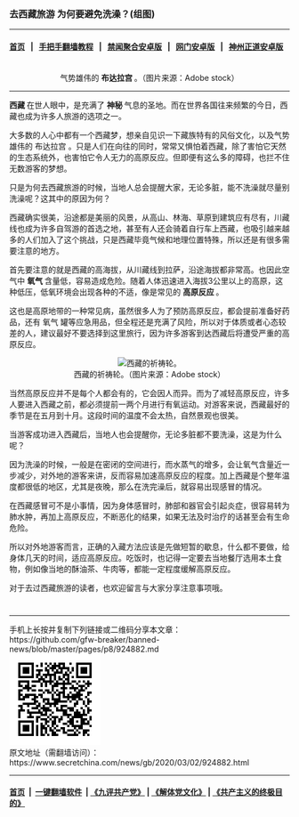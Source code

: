 ### 去西藏旅游 为何要避免洗澡？(组图)
------------------------

#### [首页](https://github.com/gfw-breaker/banned-news/blob/master/README.md) &nbsp;&nbsp;|&nbsp;&nbsp; [手把手翻墙教程](https://github.com/gfw-breaker/guides/wiki) &nbsp;&nbsp;|&nbsp;&nbsp; [禁闻聚合安卓版](https://github.com/gfw-breaker/bn-android) &nbsp;&nbsp;|&nbsp;&nbsp; [网门安卓版](https://github.com/oGate2/oGate) &nbsp;&nbsp;|&nbsp;&nbsp; [神州正道安卓版](https://github.com/SzzdOgate/update) 



<div class="article_right" style="fone-color:#000">
 <p style="text-align: center;">
  <strong>
   <img alt="" src="//img3.secretchina.com/pic/2020/3-2/p2639282a732134014-ss.jpg"/>
  </strong>
  <br>
   气势雄伟的
   <strong>
    布达拉宫
   </strong>
   。（图片来源：Adobe stock）
   <span id="hideid" name="hideid" style="color:red;display:none;">
    <span href="https://www.secretchina.com">
    </span>
   </span>
  </br>
 </p>
 <div id="txt-mid1-t21-2017">
  

---


  </div>
 </div>
 <p>
  <strong>
   <span href="https://www.secretchina.com/news/gb/tag/西藏" target="_blank">
    西藏
   </span>
  </strong>
  在世人眼中，是充满了
  <strong>
   神秘
  </strong>
  气息的圣地。而在世界各国往来频繁的今日，西藏也成为许多人旅游的选项之一。
  <span id="hideid" name="hideid" style="color:red;display:none;">
   <span href="https://www.secretchina.com">
   </span>
  </span>
 </p>
 <p>
  大多数的人心中都有一个西藏梦，想亲自见识一下藏族特有的风俗文化，以及气势雄伟的
  <span href="https://www.secretchina.com/news/gb/tag/布达拉宫" target="_blank">
   布达拉宫
  </span>
  。只是人们在向往的同时，常常又惧怕着西藏，除了害怕它天然的生态系统外，也害怕它令人无力的高原反应。但即便有这么多的障碍，也拦不住无数游客的梦想。
 </p>
 <p>
  只是为何去西藏旅游的时候，当地人总会提醒大家，无论多脏，能不洗澡就尽量别洗澡呢？这其中的原因为何？
 </p>
 <p>
  西藏确实很美，沿途都是美丽的风景，从高山、林海、草原到建筑应有尽有，川藏线也成为许多自驾游的首选之地，甚至有人还会骑着自行车上西藏，也吸引越来越多的人们加入了这个挑战，只是西藏毕竟气候和地理位置特殊，所以还是有很多需要注意的地方。
 </p>
 <p>
  首先要注意的就是西藏的高海拔，从川藏线到拉萨，沿途海拔都非常高。也因此空气中
  <strong>
   氧气
  </strong>
  含量低，容易造成危险。随着人体迅速进入海拔3公里以上的高原，这种低压，低氧环境会出现各种的不适，像是常见的
  <strong>
   <span href="https://www.secretchina.com/news/gb/tag/高原反应" target="_blank">
    高原反应
   </span>
  </strong>
  。
 </p>
 <p>
  这也是高原地带的一种常见病，虽然很多人为了预防高原反应，都会提前准备好药品，还有
  <span href="https://www.secretchina.com/news/gb/tag/氧气" target="_blank">
   氧气
  </span>
  罐等应急用品，但全程还是充满了风险，所以对于体质或者心态较差的人，建议最好不要选择到这里旅行，因为许多游客到达西藏后将遭受严重的高原反应。
 </p>
 <p style="text-align: center;">
  <img alt="西藏的祈祷轮。" src="//img3.secretchina.com/pic/2020/3-2/p2639291a145355427-ss.jpg"/>
  <br>
   西藏的祈祷轮。（图片来源：Adobe stock）
  </br>
 </p>
 <p>
  当然高原反应并不是每个人都会有的，它会因人而异。而为了减轻高原反应，许多人要进入西藏之前，都必须提前一两个月进行有氧运动。对游客来说，西藏最好的季节是在五月到十月。这段时间的温度不会太热，自然景观也很美。
 </p>
 <p>
  当游客成功进入西藏后，当地人也会提醒你，无论多脏都不要洗澡，这是为什么呢？
 </p>
 <p>
  因为洗澡的时候，一般是在密闭的空间进行，而水蒸气的增多，会让氧气含量近一步减少，对外地的游客来讲，反而容易加速高原反应的程度。加上西藏是个整年温度都很低的地区，尤其是夜晚，那么在洗完澡后，就容易出现感冒的情况。
 </p>
 <p>
  在西藏感冒可不是小事情，因为身体感冒时，肺部和器官会引起炎症，很容易转为肺水肿，再加上高原反应，不断恶化的结果，如果无法及时治疗的话甚至会有生命危险。
 </p>
 <p>
  所以对外地游客而言，正确的入藏方法应该是先做短暂的歇息，什么都不要做，给身体几天的时间，适应高原反应。吃饭时，也记得一定要去当地餐厅选用本土食物，例如像当地的酥油茶、牛肉等，都能一定程度缓解高原反应。
 </p>
 <p>
  对于去过西藏旅游的读者，也欢迎留言与大家分享注意事项哦。
  <center>
   <div>
    <div id="txt-mid2-t22-2017" style="display: block;  max-height: 351px;  overflow: hidden;">
     <div id="SC-21xxx">
     </div>
     <ins class="adsbygoogle" data-ad-client="ca-pub-1276641434651360" data-ad-format="auto" data-ad-slot="4301710469" data-full-width-responsive="true" style="display:block">
     </ins>
    </div>
   </div>
  </center>
  <div style="padding-top:12px;">
  </div>
 </p>
</div>

<hr/>
手机上长按并复制下列链接或二维码分享本文章：<br/>
https://github.com/gfw-breaker/banned-news/blob/master/pages/p8/924882.md <br/>
<a href='https://github.com/gfw-breaker/banned-news/blob/master/pages/p8/924882.md'><img src='https://github.com/gfw-breaker/banned-news/blob/master/pages/p8/924882.md.png'/></a> <br/>
原文地址（需翻墙访问）：https://www.secretchina.com/news/gb/2020/03/02/924882.html


------------------------
#### [首页](https://github.com/gfw-breaker/banned-news/blob/master/README.md) &nbsp;|&nbsp; [一键翻墙软件](https://github.com/gfw-breaker/nogfw/blob/master/README.md) &nbsp;| [《九评共产党》](https://github.com/gfw-breaker/9ping.md/blob/master/README.md#九评之一评共产党是什么) | [《解体党文化》](https://github.com/gfw-breaker/jtdwh.md/blob/master/README.md) | [《共产主义的终极目的》](https://github.com/gfw-breaker/gczydzjmd.md/blob/master/README.md)


<img src='http://gfw-breaker.win/banned-news/pages/p8/924882.md' width='0px' height='0px'/>